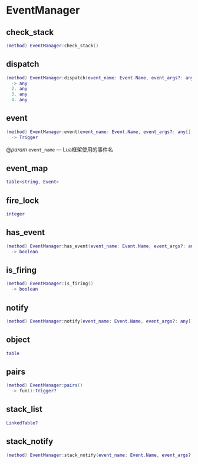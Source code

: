 # EventManager

## check_stack

```lua
(method) EventManager:check_stack()
```

## dispatch

```lua
(method) EventManager:dispatch(event_name: Event.Name, event_args?: any[], ...any)
  -> any
  2. any
  3. any
  4. any
```

## event

```lua
(method) EventManager:event(event_name: Event.Name, event_args?: any[], callback: Trigger.CallBack)
  -> Trigger
```

@*param* `event_name` — Lua框架使用的事件名
## event_map

```lua
table<string, Event>
```

## fire_lock

```lua
integer
```

## has_event

```lua
(method) EventManager:has_event(event_name: Event.Name, event_args?: any[])
  -> boolean
```

## is_firing

```lua
(method) EventManager:is_firing()
  -> boolean
```

## notify

```lua
(method) EventManager:notify(event_name: Event.Name, event_args?: any[], ...any)
```

## object

```lua
table
```

## pairs

```lua
(method) EventManager:pairs()
  -> fun():Trigger?
```

## stack_list

```lua
LinkedTable?
```

## stack_notify

```lua
(method) EventManager:stack_notify(event_name: Event.Name, event_args?: any[], ...any)
```


